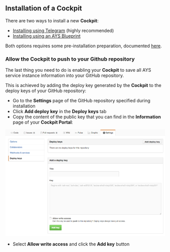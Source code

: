 ## Installation of a Cockpit

There are two ways to install a new **Cockpit**:

- [Installing using Telegram](Using-Telegram/using-Telegram.md) (highly recommended)
- [Installing using an AYS Blueprint](Using-Blueprint/using-blueprint.md)

Both options requires some pre-installation preparation, documented [here](prep/prep.md).


### Allow the Cockpit to push to your Github repository

The last thing you need to do is enabling your **Cockpit** to save all AYS service instance information into your GitHub repository.

This is achieved by adding the deploy key generated by the **Cockpit** to the deploy keys of your GitHub repository:

- Go to the **Settings** page of the GitHub repository specified during installation
- Click **Add deploy key** in the **Deploy keys** tab
- Copy the content of the public key that you can find in the **Information** page of your **Cockpit Portal**:

![](Add-a-deply-key.png)

- Select **Allow write access** and click the **Add key** button